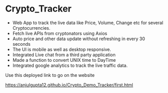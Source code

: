 # Crypto_Tracker


* Web App to track the live data like Price, Volume, Change etc for several Cryptocurrencies.
* Fetch live APIs from cryptonators using Axios
* Auto price and other data update without refreshing in every 30 seconds
* The UI is mobile as well as desktop responsive.
* Integrated Live chat from a third party application
* Made a function to convert UNIX time to DayTime
* Integrated google analytics to track the live traffic data.

Use this deployed link to go on the website<br>

https://anjulgupta12.github.io/Crypto_Demo_Tracker/first.html
